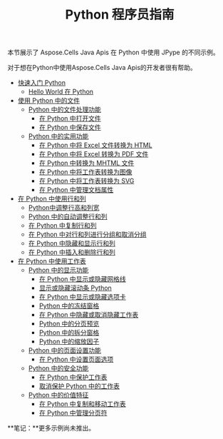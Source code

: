 ﻿---
title: Python 程序员指南
type: docs
weight: 20
url: /zh/java/python-programmers-guide/
---
本节展示了 Aspose.Cells Java Apis 在 Python 中使用 JPype 的不同示例。

对于想在Python中使用Aspose.Cells Java Apis的开发者很有帮助。

- [快速入门 Python](/cells/zh/java/quick-start-in-python/)
  - [Hello World 在 Python](/cells/zh/java/hello-world-in-python/)
- [使用 Python 中的文件](/cells/zh/java/working-with-files-in-python/)
  - [Python 中的文件处理功能](/cells/zh/java/file-handling-features-in-python/)
    - [在 Python 中打开文件](/cells/zh/java/opening-files-in-python/)
    - [在 Python 中保存文件](/cells/zh/java/saving-files-in-python/)
  - [Python 中的实用功能](/cells/zh/java/utility-features-in-python/)
    - [在 Python 中将 Excel 文件转换为 HTML](/cells/zh/java/converting-excel-files-to-html-in-python/)
    - [在 Python 中将 Excel 转换为 PDF 文件](/cells/zh/java/converting-excel-to-pdf-files-in-python/)
    - [在 Python 中转换为 MHTML 文件](/cells/zh/java/converting-to-mhtml-files-in-python/)
    - [在 Python 中将工作表转换为图像](/cells/zh/java/converting-worksheet-to-image-in-python/)
    - [在 Python 中将工作表转换为 SVG](/cells/zh/java/converting-worksheet-to-svg-in-python/)
    - [在 Python 中管理文档属性](/cells/zh/java/managing-document-properties-in-python/)
- [在 Python 中使用行和列](/cells/zh/java/working-with-rows-and-columns-in-python/)
  - [Python中调整行高和列宽](/cells/zh/java/adjusting-row-height-and-column-width-in-python/)
  - [Python 中的自动调整行和列](/cells/zh/java/autofit-rows-and-columns-in-python/)
  - [在 Python 中复制行和列](/cells/zh/java/copying-rows-and-columns-in-python/)
  - [在 Python 中对行和列进行分组和取消分组](/cells/zh/java/grouping-and-ungrouping-rows-and-columns-in-python/)
  - [在 Python 中隐藏和显示行和列](/cells/zh/java/hiding-and-showing-rows-and-columns-in-python/)
  - [在 Python 中插入和删除行和列](/cells/zh/java/inserting-and-deleting-rows-and-columns-in-python/)
- [在 Python 中使用工作表](/cells/zh/java/working-with-worksheets-in-python/)
  - [Python 中的显示功能](/cells/zh/java/display-features-in-python/)
    - [在 Python 中显示或隐藏网格线](/cells/zh/java/display-or-hide-gridlines-in-python/)
    - [显示或隐藏滚动条 Python](/cells/zh/java/display-or-hide-scroll-bars-in-python/)
    - [在 Python 中显示或隐藏选项卡](/cells/zh/java/display-or-hide-tabs-in-python/)
    - [Python 中的冻结窗格](/cells/zh/java/freeze-panes-in-python/)
    - [在 Python 中隐藏或取消隐藏工作表](/cells/zh/java/hide-or-unhide-a-worksheet-in-python/)
    - [Python 中的分页预览](/cells/zh/java/page-break-preview-in-python/)
    - [Python 中的拆分窗格](/cells/zh/java/split-panes-in-python/)
    - [Python 中的缩放因子](/cells/zh/java/zoom-factor-in-python/)
  - [Python 中的页面设置功能](/cells/zh/java/page-setup-features-in-python/)
    - [在 Python 中设置页面选项](/cells/zh/java/setting-page-options-in-python/)
  - [Python 中的安全功能](/cells/zh/java/security-features-in-python/)
    - [在 Python 中保护工作表](/cells/zh/java/protecting-worksheets-in-python/)
    - [取消保护 Python 中的工作表](/cells/zh/java/unprotect-a-worksheet-in-python/)
  - [Python 中的价值特征](/cells/zh/java/value-features-in-python/)
    - [在 Python 中复制和移动工作表](/cells/zh/java/copying-and-moving-worksheets-in-python/)
    - [在 Python 中管理分页符](/cells/zh/java/managing-page-breaks-in-python/)

**笔记：**更多示例尚未推出。
